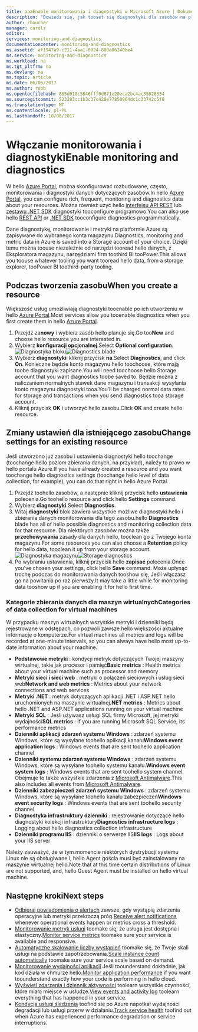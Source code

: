 ```yaml
---
title: aaaEnable monitorowania i diagnostyki w Microsoft Azure | Dokumentacja firmy Microsoft
description: "Dowiedz się, jak tooset się diagnostyki dla zasobów na platformie Azure."
author: rboucher
manager: carolz
editor: 
services: monitoring-and-diagnostics
documentationcenter: monitoring-and-diagnostics
ms.assetid: af1947a9-c211-4aa1-8924-880a86240be4
ms.service: monitoring-and-diagnostics
ms.workload: na
ms.tgt_pltfrm: na
ms.devlang: na
ms.topic: article
ms.date: 06/06/2017
ms.author: robb
ms.openlocfilehash: 865d010c5846fff6d871e20eca2bc4ac35028354
ms.sourcegitcommit: 523283cc1b3c37c428e77850964dc1c33742c5f0
ms.translationtype: MT
ms.contentlocale: pl-PL
ms.lasthandoff: 10/06/2017
---
```

# <a name="enable-monitoring-and-diagnostics"></a><span data-ttu-id="809d2-103">Włączanie monitorowania i diagnostyki</span><span class="sxs-lookup"><span data-stu-id="809d2-103">Enable monitoring and diagnostics</span></span>
<span data-ttu-id="809d2-104">W hello [Azure Portal](https://portal.azure.com), można skonfigurować rozbudowane, często, monitorowania i diagnostyki danych dotyczących zasobów.</span><span class="sxs-lookup"><span data-stu-id="809d2-104">In hello [Azure Portal](https://portal.azure.com), you can configure rich, frequent, monitoring and diagnostics data about your resources.</span></span> <span data-ttu-id="809d2-105">Można również użyć hello [interfejsu API REST](https://msdn.microsoft.com/library/azure/dn931932.aspx) lub [zestawu .NET SDK](http://www.nuget.org/packages/Microsoft.Azure.Management.Monitor) diagnostyki tooconfigure programowo.</span><span class="sxs-lookup"><span data-stu-id="809d2-105">You can also use hello [REST API](https://msdn.microsoft.com/library/azure/dn931932.aspx) or [.NET SDK](http://www.nuget.org/packages/Microsoft.Azure.Management.Monitor) tooconfigure diagnostics programmatically.</span></span>

<span data-ttu-id="809d2-106">Dane diagnostykę, monitorowanie i metryki na platformie Azure są zapisywane do wybranego konta magazynu.</span><span class="sxs-lookup"><span data-stu-id="809d2-106">Diagnostics, monitoring and metric data in Azure is saved into a Storage account of your choice.</span></span> <span data-ttu-id="809d2-107">Dzięki temu można toouse niezależnie od narzędzi tooread hello danych, z Eksploratora magazynu, narzędziami firm toothird BI tooPower.</span><span class="sxs-lookup"><span data-stu-id="809d2-107">This allows you toouse whatever tooling you want tooread hello data, from a storage explorer, tooPower BI toothird-party tooling.</span></span>

## <a name="when-you-create-a-resource"></a><span data-ttu-id="809d2-108">Podczas tworzenia zasobu</span><span class="sxs-lookup"><span data-stu-id="809d2-108">When you create a resource</span></span>
<span data-ttu-id="809d2-109">Większość usług umożliwiają diagnostyki tooenable po ich utworzeniu w hello [Azure Portal](https://portal.azure.com).</span><span class="sxs-lookup"><span data-stu-id="809d2-109">Most services allow you tooenable diagnostics when you first create them in hello [Azure Portal](https://portal.azure.com).</span></span>

1. <span data-ttu-id="809d2-110">Przejdź za**nowy** i wybierz zasób hello planuje się.</span><span class="sxs-lookup"><span data-stu-id="809d2-110">Go too**New** and choose hello resource you are interested in.</span></span>
2. <span data-ttu-id="809d2-111">Wybierz **konfiguracji opcjonalnej**.</span><span class="sxs-lookup"><span data-stu-id="809d2-111">Select **Optional configuration**.</span></span>
    <span data-ttu-id="809d2-112">![Diagnostyka bloku](./media/insights-how-to-use-diagnostics/Insights_CreateTime.png)</span><span class="sxs-lookup"><span data-stu-id="809d2-112">![Diagnostics blade](./media/insights-how-to-use-diagnostics/Insights_CreateTime.png)</span></span>
3. <span data-ttu-id="809d2-113">Wybierz **diagnostyki**i kliknij przycisk **na**.</span><span class="sxs-lookup"><span data-stu-id="809d2-113">Select **Diagnostics**, and click **On**.</span></span> <span data-ttu-id="809d2-114">Konieczne będzie konto magazynu hello toochoose, które mają toobe diagnostyki zapisane.</span><span class="sxs-lookup"><span data-stu-id="809d2-114">You will need toochoose hello Storage account that you want diagnostics toobe saved to.</span></span> <span data-ttu-id="809d2-115">Będzie można z naliczaniem normalnych stawek dane magazynu i transakcji wysyłania konto magazynu diagnostyki tooa.</span><span class="sxs-lookup"><span data-stu-id="809d2-115">You’ll be charged normal data rates for storage and transactions when you send diagnostics tooa storage account.</span></span>
4. <span data-ttu-id="809d2-116">Kliknij przycisk **OK** i utworzyć hello zasobu.</span><span class="sxs-lookup"><span data-stu-id="809d2-116">Click **OK** and create hello resource.</span></span>

## <a name="change-settings-for-an-existing-resource"></a><span data-ttu-id="809d2-117">Zmiany ustawień dla istniejącego zasobu</span><span class="sxs-lookup"><span data-stu-id="809d2-117">Change settings for an existing resource</span></span>
<span data-ttu-id="809d2-118">Jeśli utworzono już zasobu i ustawienia diagnostyki hello toochange (toochange hello poziom zbierania danych, na przykład), należy to prawo w hello portalu Azure.</span><span class="sxs-lookup"><span data-stu-id="809d2-118">If you have already created a resource and you want toochange hello diagnostics settings (toochange hello level of data collection, for example), you can do that right in hello Azure Portal.</span></span>

1. <span data-ttu-id="809d2-119">Przejdź toohello zasobów, a następnie kliknij przycisk hello **ustawienia** polecenia.</span><span class="sxs-lookup"><span data-stu-id="809d2-119">Go toohello resource and click hello **Settings** command.</span></span>
2. <span data-ttu-id="809d2-120">Wybierz **diagnostyki**.</span><span class="sxs-lookup"><span data-stu-id="809d2-120">Select **Diagnostics**.</span></span>
3. <span data-ttu-id="809d2-121">Witaj **diagnostyki** blok zawiera wszystkie możliwe diagnostyki hello i zbierania danych monitorowania dla tego zasobu.</span><span class="sxs-lookup"><span data-stu-id="809d2-121">hello **Diagnostics** blade has all of hello possible diagnostics and monitoring collection data for that resource.</span></span> <span data-ttu-id="809d2-122">Dla niektórych zasobów można także **przechowywania** zasady dla danych hello, tooclean go z Twojego konta magazynu.</span><span class="sxs-lookup"><span data-stu-id="809d2-122">For some resources you can also choose a **Retention** policy for hello data, tooclean it up from your storage account.</span></span>
    <span data-ttu-id="809d2-123">![Diagnostyka magazynu](./media/insights-how-to-use-diagnostics/Insights_StorageDiagnostics.png)</span><span class="sxs-lookup"><span data-stu-id="809d2-123">![Storage diagnostics](./media/insights-how-to-use-diagnostics/Insights_StorageDiagnostics.png)</span></span>
4. <span data-ttu-id="809d2-124">Po wybraniu ustawienia, kliknij przycisk hello **zapisać** polecenia.</span><span class="sxs-lookup"><span data-stu-id="809d2-124">Once you've chosen your settings, click hello **Save** command.</span></span> <span data-ttu-id="809d2-125">Może upłynąć trochę podczas do monitorowania danych tooshow się, Jeśli włączasz go na powitania po raz pierwszy.</span><span class="sxs-lookup"><span data-stu-id="809d2-125">It may take a little while for monitoring data tooshow up if you are enabling it for hello first time.</span></span>

### <a name="categories-of-data-collection-for-virtual-machines"></a><span data-ttu-id="809d2-126">Kategorie zbierania danych dla maszyn wirtualnych</span><span class="sxs-lookup"><span data-stu-id="809d2-126">Categories of data collection for virtual machines</span></span>
<span data-ttu-id="809d2-127">W przypadku maszyn wirtualnych wszystkie metryki i dzienniki będą rejestrowane w odstępach, co pozwoli zawsze hello większości aktualne informacje o komputerze.</span><span class="sxs-lookup"><span data-stu-id="809d2-127">For virtual machines all metrics and logs will be recorded at one-minute intervals, so you can always have hello most up-to-date information about your machine.</span></span>

* <span data-ttu-id="809d2-128">**Podstawowe metryki** : kondycji metryk dotyczących Twojej maszyny wirtualnej, takie jak procesor i pamięć</span><span class="sxs-lookup"><span data-stu-id="809d2-128">**Basic metrics** : Health metrics about your virtual machine such as processor and memory</span></span>
* <span data-ttu-id="809d2-129">**Metryki sieci i sieci web** : metryki o połączeń sieciowych i usług sieci web</span><span class="sxs-lookup"><span data-stu-id="809d2-129">**Network and web metrics** : Metrics about your network connections and web services</span></span>
* <span data-ttu-id="809d2-130">**Metryki .NET** : metryk dotyczących aplikacji .NET i ASP.NET hello uruchomionych na maszynie wirtualnej</span><span class="sxs-lookup"><span data-stu-id="809d2-130">**.NET metrics** : Metrics about hello .NET and ASP.NET applications running on your virtual machine</span></span>
* <span data-ttu-id="809d2-131">**Metryki SQL** : Jeśli używasz usługi SQL firmy Microsoft, jej metryki wydajności</span><span class="sxs-lookup"><span data-stu-id="809d2-131">**SQL metrics** : If you are running Microsoft SQL Service, its performance metrics</span></span>
* <span data-ttu-id="809d2-132">**Dzienniki aplikacji zdarzeń systemu Windows** : zdarzeń systemu Windows, które są wysyłane toohello aplikacji kanału</span><span class="sxs-lookup"><span data-stu-id="809d2-132">**Windows event application logs** : Windows events that are sent toohello application channel</span></span>
* <span data-ttu-id="809d2-133">**Dzienniki systemu zdarzeń systemu Windows** : zdarzeń systemu Windows, które są wysyłane toohello systemu kanału.</span><span class="sxs-lookup"><span data-stu-id="809d2-133">**Windows event system logs** : Windows events that are sent toohello system channel.</span></span> <span data-ttu-id="809d2-134">Obejmuje to także wszystkie zdarzenia z [Microsoft Antimalware](http://go.microsoft.com/fwlink/?LinkID=404171&clcid=0x409).</span><span class="sxs-lookup"><span data-stu-id="809d2-134">This also includes all events from [Microsoft Antimalware](http://go.microsoft.com/fwlink/?LinkID=404171&clcid=0x409).</span></span>
* <span data-ttu-id="809d2-135">**Dzienniki zabezpieczeń zdarzeń systemu Windows** : zdarzeń systemu Windows, które są wysyłane toohello kanału zabezpieczeń</span><span class="sxs-lookup"><span data-stu-id="809d2-135">**Windows event security logs** : Windows events that are sent toohello security channel</span></span>
* <span data-ttu-id="809d2-136">**Diagnostyka infrastruktury dzienniki** : rejestrowanie dotyczące hello diagnostyki kolekcji infrastruktury</span><span class="sxs-lookup"><span data-stu-id="809d2-136">**Diagnostics infrastructure logs** : Logging about hello diagnostics collection infrastructure</span></span>
* <span data-ttu-id="809d2-137">**Dzienniki programu IIS** : dzienniki o serwerze IIS</span><span class="sxs-lookup"><span data-stu-id="809d2-137">**IIS logs** : Logs about your IIS server</span></span>

<span data-ttu-id="809d2-138">Należy zauważyć, że w tym momencie niektórych dystrybucji systemu Linux nie są obsługiwane i, hello Agent gościa musi być zainstalowany na maszynie wirtualnej hello.</span><span class="sxs-lookup"><span data-stu-id="809d2-138">Note that at this time certain distributions of Linux are not supported, and, hello Guest Agent must be installed on hello virtual machine.</span></span>

## <a name="next-steps"></a><span data-ttu-id="809d2-139">Następne kroki</span><span class="sxs-lookup"><span data-stu-id="809d2-139">Next steps</span></span>
* <span data-ttu-id="809d2-140">[Odbieraj powiadomienia o alertach](insights-receive-alert-notifications.md) zawsze, gdy wystąpią zdarzenia operacyjne lub metryki przekroczą próg.</span><span class="sxs-lookup"><span data-stu-id="809d2-140">[Receive alert notifications](insights-receive-alert-notifications.md) whenever operational events happen or metrics cross a threshold.</span></span>
* <span data-ttu-id="809d2-141">[Monitorowanie metryk usługi](insights-how-to-customize-monitoring.md) toomake się, że usługa jest dostępna i elastyczny.</span><span class="sxs-lookup"><span data-stu-id="809d2-141">[Monitor service metrics](insights-how-to-customize-monitoring.md) toomake sure your service is available and responsive.</span></span>
* <span data-ttu-id="809d2-142">[Automatyczne skalowanie liczby wystąpień](insights-how-to-scale.md) toomake się, że Twoje skali usługi na podstawie zapotrzebowania.</span><span class="sxs-lookup"><span data-stu-id="809d2-142">[Scale instance count automatically](insights-how-to-scale.md) toomake sure your service scale based on demand.</span></span>
* <span data-ttu-id="809d2-143">[Monitorowanie wydajności aplikacji](../application-insights/app-insights-azure-web-apps.md) Jeśli toounderstand dokładnie, jak kod działa w chmurze hello.</span><span class="sxs-lookup"><span data-stu-id="809d2-143">[Monitor application performance](../application-insights/app-insights-azure-web-apps.md) if you want toounderstand exactly how your code is performing in hello cloud.</span></span>
* <span data-ttu-id="809d2-144">[Wyświetl zdarzenia i dziennik aktywności](insights-debugging-with-events.md) toolearn wszystkie czynności, które miało miejsce w usłudze.</span><span class="sxs-lookup"><span data-stu-id="809d2-144">[View events and activity log](insights-debugging-with-events.md) toolearn everything that has happened in your service.</span></span>
* <span data-ttu-id="809d2-145">[Kondycja usługi śledzenia](insights-service-health.md) toofind się po Azure napotkał wydajności degradacji lub usługi przerw w działaniu.</span><span class="sxs-lookup"><span data-stu-id="809d2-145">[Track service health](insights-service-health.md) toofind out when Azure has experienced performance degradation or service interruptions.</span></span>

